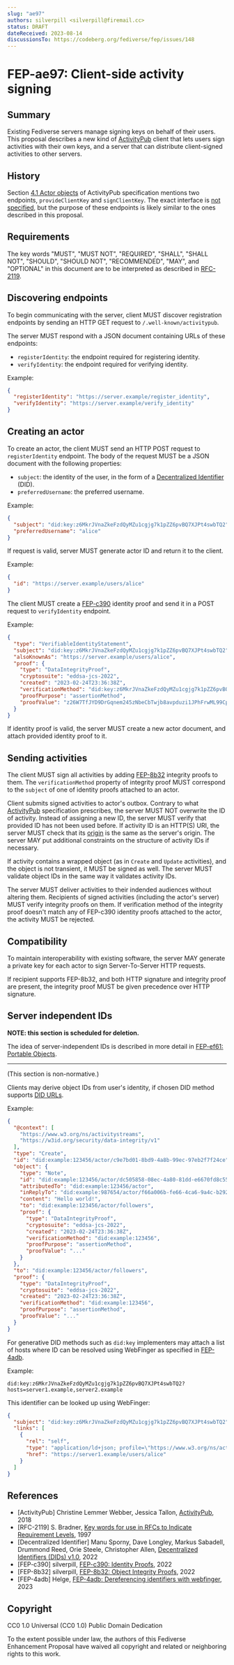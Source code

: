 ```yaml
---
slug: "ae97"
authors: silverpill <silverpill@firemail.cc>
status: DRAFT
dateReceived: 2023-08-14
discussionsTo: https://codeberg.org/fediverse/fep/issues/148
---
```

# FEP-ae97: Client-side activity signing

## Summary

Existing Fediverse servers manage signing keys on behalf of their users. This proposal describes a new kind of [ActivityPub](https://www.w3.org/TR/activitypub/) client that lets users sign activities with their own keys, and a server that can distribute client-signed activities to other servers.

## History

Section [4.1 Actor objects](https://www.w3.org/TR/activitypub/#actor-objects) of ActivityPub specification mentions two endpoints, `provideClientKey` and `signClientKey`. The exact interface is [not specified](https://github.com/w3c/activitypub/issues/382), but the purpose of these endpoints is likely similar to the ones described in this proposal.

## Requirements

The key words "MUST", "MUST NOT", "REQUIRED", "SHALL", "SHALL NOT", "SHOULD", "SHOULD NOT", "RECOMMENDED", "MAY", and "OPTIONAL" in this document are to be interpreted as described in [RFC-2119](https://tools.ietf.org/html/rfc2119.html).

## Discovering endpoints

To begin communicating with the server, client MUST discover registration endpoints by sending an HTTP GET request to `/.well-known/activitypub`.

The server MUST respond with a JSON document containing URLs of these endpoints:

- `registerIdentity`: the endpoint required for registering identity.
- `verifyIdentity`: the endpoint required for verifying identity.

Example:

```json
{
  "registerIdentity": "https://server.example/register_identity",
  "verifyIdentity": "https://server.example/verify_identity"
}
```

## Creating an actor

To create an actor, the client MUST send an HTTP POST request to `registerIdentity` endpoint. The body of the request MUST be a JSON document with the following properties:

- `subject`: the identity of the user, in the form of a [Decentralized Identifier](https://www.w3.org/TR/did-core/) (DID).
- `preferredUsername`: the preferred username.

Example:

```json
{
  "subject": "did:key:z6MkrJVnaZkeFzdQyMZu1cgjg7k1pZZ6pvBQ7XJPt4swbTQ2",
  "preferredUsername": "alice"
}
```

If request is valid, server MUST generate actor ID and return it to the client.

Example:

```json
{
  "id": "https://server.example/users/alice"
}
```

The client MUST create a [FEP-c390](https://codeberg.org/fediverse/fep/src/branch/main/fep/c390/fep-c390.md) identity proof and send it in a POST request to `verifyIdentity` endpoint.

Example:

```json
{
  "type": "VerifiableIdentityStatement",
  "subject": "did:key:z6MkrJVnaZkeFzdQyMZu1cgjg7k1pZZ6pvBQ7XJPt4swbTQ2",
  "alsoKnownAs": "https://server.example/users/alice",
  "proof": {
    "type": "DataIntegrityProof",
    "cryptosuite": "eddsa-jcs-2022",
    "created": "2023-02-24T23:36:38Z",
    "verificationMethod": "did:key:z6MkrJVnaZkeFzdQyMZu1cgjg7k1pZZ6pvBQ7XJPt4swbTQ2",
    "proofPurpose": "assertionMethod",
    "proofValue": "z26W7TfJYD9DrGqnem245zNbeCbTwjb8avpduzi1JPhFrwML99CpP6gGXSKSXAcQdpGFBXF4kx7VwtXKhu7VDZJ54"
  }
}
```

If identity proof is valid, the server MUST create a new actor document, and attach provided identity proof to it.

## Sending activities

The client MUST sign all activities by adding [FEP-8b32](https://codeberg.org/fediverse/fep/src/branch/main/fep/8b32/fep-8b32.md) integrity proofs to them. The `verificationMethod` property of integrity proof MUST correspond to the `subject` of one of identity proofs attached to an actor.

Client submits signed activities to actor's outbox. Contrary to what [ActivityPub](https://www.w3.org/TR/activitypub/#client-to-server-interactions) specification prescribes, the server MUST NOT overwrite the ID of activity. Instead of assigning a new ID, the server MUST verify that provided ID has not been used before. If activity ID is an HTTP(S) URI, the server MUST check that its [origin](https://developer.mozilla.org/en-US/docs/Glossary/Origin) is the same as the server's origin. The server MAY put additional constraints on the structure of activity IDs if necessary.

If activity contains a wrapped object (as in `Create` and `Update` activities), and the object is not transient, it MUST be signed as well. The server MUST validate object IDs in the same way it validates activity IDs.

The server MUST deliver activities to their indended audiences without altering them. Recipients of signed activities (including the actor's server) MUST verify integrity proofs on them. If verification method of the integrity proof doesn't match any of FEP-c390 identity proofs attached to the actor, the activity MUST be rejected.

## Compatibility

To maintain interoperability with existing software, the server MAY generate a private key for each actor to sign Server-To-Server HTTP requests.

If recipient supports FEP-8b32, and both HTTP signature and integrity proof are present, the integrity proof MUST be given precedence over HTTP signature.

## Server independent IDs

**NOTE: this section is scheduled for deletion.**

The idea of server-independent IDs is described in more detail in [FEP-ef61: Portable Objects](https://codeberg.org/fediverse/fep/src/branch/main/fep/ef61/fep-ef61.md).

---

(This section is non-normative.)

Clients may derive object IDs from user's identity, if chosen DID method supports [DID URLs](https://www.w3.org/TR/did-core/#did-url-syntax).

Example:

```json
{
  "@context": [
    "https://www.w3.org/ns/activitystreams",
    "https://w3id.org/security/data-integrity/v1"
  ],
  "type": "Create",
  "id": "did:example:123456/actor/c9e7bd01-8bd9-4a8b-99ec-97eb2f7f24ce",
  "object": {
    "type": "Note",
    "id": "did:example:123456/actor/dc505858-08ec-4a80-81dd-e6670fd8c55f",
    "attributedTo": "did:example:123456/actor",
    "inReplyTo": "did:example:987654/actor/f66a006b-fe66-4ca6-9a4c-b292e33712ec",
    "content": "Hello world!",
    "to": "did:example:123456/actor/followers",
    "proof": {
      "type": "DataIntegrityProof",
      "cryptosuite": "eddsa-jcs-2022",
      "created": "2023-02-24T23:36:38Z",
      "verificationMethod": "did:example:123456",
      "proofPurpose": "assertionMethod",
      "proofValue": "..."
    }
  },
  "to": "did:example:123456/actor/followers",
  "proof": {
    "type": "DataIntegrityProof",
    "cryptosuite": "eddsa-jcs-2022",
    "created": "2023-02-24T23:36:38Z",
    "verificationMethod": "did:example:123456",
    "proofPurpose": "assertionMethod",
    "proofValue": "..."
  }
}
```

For generative DID methods such as `did:key` implementers may attach a list of hosts where ID can be resolved using WebFinger as specified in [FEP-4adb](https://codeberg.org/fediverse/fep/src/branch/main/fep/4adb/fep-4adb.md).

Example:

```
did:key:z6MkrJVnaZkeFzdQyMZu1cgjg7k1pZZ6pvBQ7XJPt4swbTQ2?hosts=server1.example,server2.example
```

This identifier can be looked up using WebFinger:

```json
{
  "subject": "did:key:z6MkrJVnaZkeFzdQyMZu1cgjg7k1pZZ6pvBQ7XJPt4swbTQ2",
  "links": [
    {
      "rel": "self",
      "type": "application/ld+json; profile=\"https://www.w3.org/ns/activitystreams\"",
      "href": "https://server1.example/users/alice"
    }
  ]
}
```

## References

- [ActivityPub] Christine Lemmer Webber, Jessica Tallon, [ActivityPub](https://www.w3.org/TR/activitypub/), 2018
- [RFC-2119] S. Bradner, [Key words for use in RFCs to Indicate Requirement Levels](https://tools.ietf.org/html/rfc2119.html), 1997
- [Decentralized Identifier] Manu Sporny, Dave Longley, Markus Sabadell, Drummond Reed, Orie Steele, Christopher Allen, [Decentralized Identifiers (DIDs) v1.0](https://www.w3.org/TR/did-core/), 2022
- [FEP-c390] silverpill, [FEP-c390: Identity Proofs](https://codeberg.org/fediverse/fep/src/branch/main/fep/c390/fep-c390.md), 2022
- [FEP-8b32] silverpill, [FEP-8b32: Object Integrity Proofs](https://codeberg.org/fediverse/fep/src/branch/main/fep/8b32/fep-8b32.md), 2022
- [FEP-4adb] Helge, [FEP-4adb: Dereferencing identifiers with webfinger](https://codeberg.org/fediverse/fep/src/branch/main/fep/4adb/fep-4adb.md), 2023

## Copyright

CC0 1.0 Universal (CC0 1.0) Public Domain Dedication

To the extent possible under law, the authors of this Fediverse Enhancement Proposal have waived all copyright and related or neighboring rights to this work.
